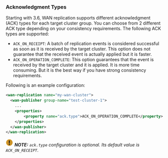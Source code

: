 
### Acknowledgment Types

Starting with 3.6, WAN replication supports different acknowledgment (ACK) types for each target cluster group.
You can choose from 2 different ACK type depending on your consistency requirements. The following ACK types are supported:
 
- `ACK_ON_RECEIPT`: A batch of replication events is considered successful as soon as it is received by the target cluster. This option does not guarantee that the received event is actually applied but it is faster.
- `ACK_ON_OPERATION_COMPLETE`: This option guarantees that the event is received by the target cluster and it is applied. It is more time consuming. But it is the best way if you have strong consistency requirements.

Following is an example configuration:

```xml
<wan-replication name="my-wan-cluster">
  <wan-publisher group-name="test-cluster-1">
    ...
    <properties>
        <property name="ack.type">ACK_ON_OPERATION_COMPLETE</property>
    </properties>
  </wan-publisher>
</wan-replication>
```

![image](images/NoteSmall.jpg) ***NOTE:*** *`ack.type` configuration is optional. Its default value is `ACK_ON_RECEIPT`*.



